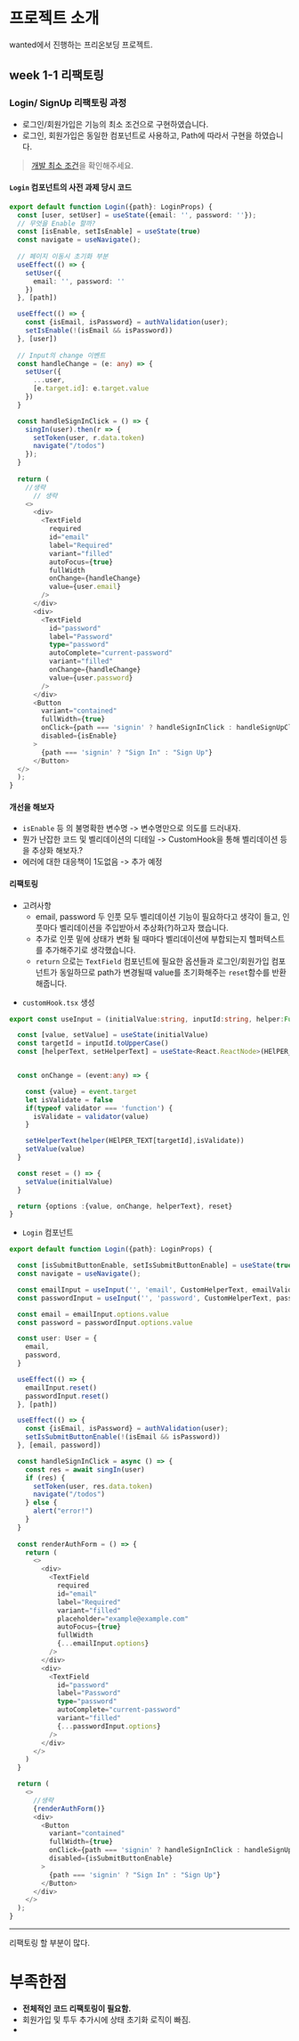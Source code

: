 # 프로젝트 소개

wanted에서 진행하는 프리온보딩 프로젝트.

## week 1-1 리팩토링

### Login/ SignUp 리팩토링 과정
* 로그인/회원가입은 기능의 최소 조건으로 구현하였습니다.
* 로그인, 회원가입은 동일한 컴포넌트로 사용하고, Path에 따라서 구현을 하였습니다.
> [개발 최소 조건](https://github.com/fenrirD/wanted-pre-onboarding-challenge-fe-1-api#assignment-1---login--signup)을 확인해주세요.

#### `Login` 컴포넌트의 사전 과제 당시 코드

```typescript jsx
export default function Login({path}: LoginProps) {
  const [user, setUser] = useState({email: '', password: ''});
  // 무엇을 Enable 할까?
  const [isEnable, setIsEnable] = useState(true)
  const navigate = useNavigate();
  
  // 페이지 이동시 초기화 부분
  useEffect(() => {
    setUser({
      email: '', password: ''
    })
  }, [path])

  useEffect(() => {
    const {isEmail, isPassword} = authValidation(user);
    setIsEnable(!(isEmail && isPassword))
  }, [user])
  
  // Input의 change 이벤트
  const handleChange = (e: any) => {
    setUser({
      ...user,
      [e.target.id]: e.target.value
    })
  }

  const handleSignInClick = () => {
    singIn(user).then(r => {
      setToken(user, r.data.token)
      navigate("/todos")
    });
  }
  
  return (
    //생략
      // 생략
    <>
      <div>
        <TextField
          required
          id="email"
          label="Required"
          variant="filled"
          autoFocus={true}
          fullWidth
          onChange={handleChange}
          value={user.email}
        />
      </div>
      <div>
        <TextField
          id="password"
          label="Password"
          type="password"
          autoComplete="current-password"
          variant="filled"
          onChange={handleChange}
          value={user.password}
        />
      </div>
      <Button
        variant="contained"
        fullWidth={true}
        onClick={path === 'signin' ? handleSignInClick : handleSignUpClick}
        disabled={isEnable}
      >
        {path === 'signin' ? "Sign In" : "Sign Up"}
      </Button>
  </>
  );
}
```
#### 개선을 해보자
- `isEnable` 등 의 불명확한 변수명 -> 변수명만으로 의도를 드러내자.
- 뭔가 난잡한 코드 및 벨리데이션의 디테일 -> CustomHook을 통해 벨리데이션 등을 추상화 해보자.? 
- 에러에 대한 대응책이 1도없음 -> 추가 예정 

#### 리팩토링 
- 고려사항
  - email, password 두 인풋 모두 벨리데이션 기능이 필요하다고 생각이 들고, 인풋마다 벨리데이션을 주입받아서 추상화(?)하고자 했습니다.
  - 추가로 인풋 밑에 상태가 변화 될 때마다 벨리데이션에 부합되는지 헬퍼텍스트를 추가해주기로 생각했습니다.
  - `return` 으로는 `TextField` 컴포넌트에 필요한 옵션들과 로그인/회원가입 컴포넌트가 동일하므로 path가 변경될때 value를 초기화해주는 `reset`함수를 반환 해줍니다.
* `customHook.tsx` 생성
```typescript jsx
export const useInput = (initialValue:string, inputId:string, helper:Function, validator?:Function, ) => {

  const [value, setValue] = useState(initialValue)
  const targetId = inputId.toUpperCase()
  const [helperText, setHelperText] = useState<React.ReactNode>(HElPER_TEXT[targetId])


  const onChange = (event:any) => {

    const {value} = event.target
    let isValidate = false
    if(typeof validator === 'function') {
      isValidate = validator(value)
    }

    setHelperText(helper(HElPER_TEXT[targetId],isValidate))
    setValue(value)
  }

  const reset = () => {
    setValue(initialValue)
  }

  return {options :{value, onChange, helperText}, reset}
}
```


- `Login` 컴포넌트
```typescript jsx
export default function Login({path}: LoginProps) {

  const [isSubmitButtonEnable, setIsSubmitButtonEnable] = useState(true)
  const navigate = useNavigate();

  const emailInput = useInput('', 'email', CustomHelperText, emailValidation);
  const passwordInput = useInput('', 'password', CustomHelperText, passwordValidation);

  const email = emailInput.options.value
  const password = passwordInput.options.value

  const user: User = {
    email,
    password,
  }

  useEffect(() => {
    emailInput.reset()
    passwordInput.reset()
  }, [path])

  useEffect(() => {
    const {isEmail, isPassword} = authValidation(user);
    setIsSubmitButtonEnable(!(isEmail && isPassword))
  }, [email, password])

  const handleSignInClick = async () => {
    const res = await singIn(user)
    if (res) {
      setToken(user, res.data.token)
      navigate("/todos")
    } else {
      alert("error!")
    }
  }
  
  const renderAuthForm = () => {
    return (
      <>
        <div>
          <TextField
            required
            id="email"
            label="Required"
            variant="filled"
            placeholder="example@example.com"
            autoFocus={true}
            fullWidth
            {...emailInput.options}
          />
        </div>
        <div>
          <TextField
            id="password"
            label="Password"
            type="password"
            autoComplete="current-password"
            variant="filled"
            {...passwordInput.options}
          />
        </div>
      </>
    )
  }

  return (
    <>
      //생략
      {renderAuthForm()}
      <div>
        <Button
          variant="contained"
          fullWidth={true}
          onClick={path === 'signin' ? handleSignInClick : handleSignUpClick}
          disabled={isSubmitButtonEnable}
        >
          {path === 'signin' ? "Sign In" : "Sign Up"}
        </Button>
      </div>
    </>
  );
}
```
---
리팩토링 할 부분이 많다.
# 부족한점 
* **전체적인 코드 리팩토링이 필요함.**
* 회원가입 및 투두 추가시에 상태 초기화 로직이 빠짐.
* 

